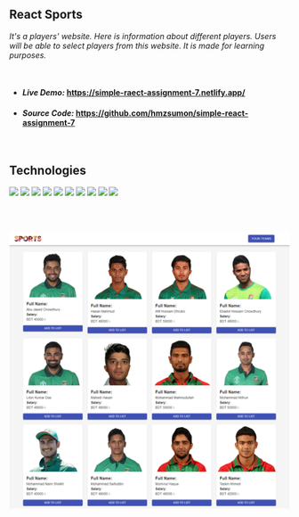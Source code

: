 ## **React Sports**

_It's a players' website. Here is information about different players. Users will be able to select players from this website. It is made for learning purposes._

<br>

- #### _**Live Demo:**_ https://simple-raect-assignment-7.netlify.app/
- #### _**Source Code:**_ https://github.com/hmzsumon/simple-react-assignment-7

<br>

## Technologies

![](https://img.shields.io/static/v1?label=&message=HTML&color=red)
![](https://img.shields.io/static/v1?label=&message=CSS&color=<COLOR>)
![](https://img.shields.io/static/v1?label=&message=JAVASCRIPT&color=yellowgreen)
![](https://img.shields.io/static/v1?label=&message=REACT&color=79D8F7)
![](https://img.shields.io/static/v1?label=&message=MATERIAL-UI&color=orange)
![](https://img.shields.io/static/v1?label=&message=REACT-ICONS&color=SUESS)
![](https://img.shields.io/static/v1?label=STYLED&message=COMPONENTS&color=5D2CA7)
![](https://img.shields.io/static/v1?label=&message=NETLIFY&color=F09B1A)
![](https://img.shields.io/static/v1?label=REACT&message=NODE.JS&color=<COLOR>)
![](https://img.shields.io/static/v1?label=&message=MONGODB&color=DC2626)

<!-- ![](https://img.shields.io/static/v1?label=<LABEL>&message=<MESSAGE>&color=<COLOR>) -->
<br>
<br>

![](/src/img/sports-master.png)
